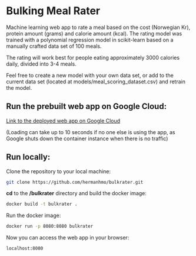 # Bulking Meal Rater
Machine learning web app to rate a meal based on the cost (Norwegian Kr), protein amount (grams) and calorie amount (kcal). The rating model was trained with a polynomial regression model in scikit-learn based on a manually crafted data set of 100 meals.

The rating will work best for people eating approximately 3000 calories daily, divided into 3-4 meals.

Feel free to create a new model with your own data set, or add to the current data set (located at models/meal_scoring_dataset.csv) and retrain the model.

## Run the prebuilt web app on Google Cloud:

[Link to the deployed web app on Google Cloud](https://bulkrater-7jh2arsyhq-uc.a.run.app)

(Loading can take up to 10 seconds if no one else is using the app, as Google shuts down the container instance when there is no traffic)

## Run locally:
Clone the repository to your local machine:
```bash
git clone https://github.com/hermanhmo/bulkrater.git
```
**cd** to the **/bulkrater** directory and build the docker image:
```bash
docker build -t bulkrater .
```
Run the docker image:
```bash
docker run -p 8080:8080 bulkrater
```
Now you can access the web app in your browser:
```
localhost:8080
```
